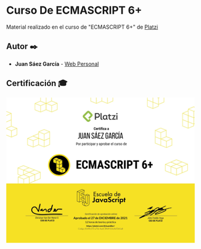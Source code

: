 # Curso De ECMASCRIPT 6+

Material realizado en el curso de "ECMASCRIPT 6+" de [Platzi](https://platzi.com/p/JuamBer/curso/1815-ecmascript-6/diploma/detalle/)

## Autor ✒️

* **Juan Sáez García** -  [Web Personal](https://juamber.com)

## Certificación 🎓

![Certificación](https://github.com/JuamBer/Platzi-CursoECMAScript6-/blob/master/img-licencia/diploma-ecmascript-6.jpg?raw=true)

